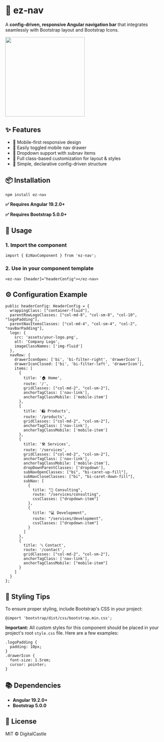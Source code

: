 <!DOCTYPE html>
<html lang="en">
<head>
  <meta charset="UTF-8" />
  <meta name="viewport" content="width=device-width, initial-scale=1.0"/>
  
</head>
<body>

  <h1>🧭 ez-nav</h1>
  <p>
    A <strong>config-driven, responsive Angular navigation bar</strong> that integrates seamlessly with Bootstrap layout and Bootstrap Icons.
  </p>

  <img width="250" height="250" src="https://github.com/user-attachments/assets/b524b924-8c3e-4b88-b433-bf84ad805982"/>

  <h2>✨ Features</h2>
  <ul>
    <li>📱 Mobile-first responsive design</li>
    <li>🧩 Easily toggled mobile nav drawer</li>
    <li>🔽 Dropdown support with subnav items</li>
    <li>🎨 Full class-based customization for layout & styles</li>
    <li>🧠 Simple, declarative config-driven structure</li>
  </ul>

  <h2>📦 Installation</h2>
  <pre><code>npm install ez-nav</code></pre>
  <p><strong>✅ Requires Angular 19.2.0+</strong><br>
  <p><strong>✅ Requires Bootstrap 5.0.0+ </strong><br>

  <h2>🚀 Usage</h2>

  <h3>1. Import the component</h3>
  <pre><code>import { EzNavComponent } from 'ez-nav';</code></pre>

  <h3>2. Use in your component template</h3>
  <pre><code>&lt;ez-nav [header]="headerConfig"&gt;&lt;/ez-nav&gt;</code></pre>

  <h2>⚙️ Configuration Example</h2>
  <pre><code>public headerConfig: HeaderConfig = {
  wrappingClass: ["container-fluid"],
  parentRowLogoClasses: ["col-md-8", "col-sm-8", "col-10", "logoPadding"],
  parentNavItemsClasses: ["col-md-4", "col-sm-4", "col-2", "navBarPadding"],
  logo: {
    src: 'assets/your-logo.png',
    alt: 'Company Logo',
    imageClassNames: ['img-fluid']
  },
  navRow: {
    drawerIconOpen: ['bi', 'bi-filter-right', 'drawerIcon'],
    drawerIconClosed: ['bi', 'bi-filter-left', 'drawerIcon'],
    items: [
      {
        title: '🏠 Home',
        route: '/',
        gridClasses: ["col-md-2", "col-sm-2"],
        anchorTagClass: ['nav-link'],
        anchorTagClassMobile: ['mobile-item']
      },
      {
        title: '🛍️ Products',
        route: '/products',
        gridClasses: ["col-md-2", "col-sm-2"],
        anchorTagClass: ['nav-link'],
        anchorTagClassMobile: ['mobile-item']
      },
      {
        title: '🛠️ Services',
        route: '/services',
        gridClasses: ["col-md-2", "col-sm-2"],
        anchorTagClass: ['nav-link'],
        anchorTagClassMobile: ['mobile-item'],
        dropDownParentClasses: ['dropdown'],
        subNavOpenClasses: ["bi", "bi-caret-up-fill"],
        subNavCloseClasses: ["bi", "bi-caret-down-fill"],
        subNav: [
          {
            title: "💬 Consulting",
            route: "/services/consulting",
            cssClasses: ["dropdown-item"]
          },
          {
            title: "💻 Development",
            route: "/services/development",
            cssClasses: ["dropdown-item"]
          }
        ]
      },
      {
        title: '📞 Contact',
        route: '/contact',
        gridClasses: ["col-md-2", "col-sm-2"],
        anchorTagClass: ['nav-link'],
        anchorTagClassMobile: ["mobile-item"]
      }
    ]
  }
};</code></pre>

  <h2>🎨 Styling Tips</h2>
  <p>To ensure proper styling, include Bootstrap's CSS in your project:</p>
  <pre><code>@import 'bootstrap/dist/css/bootstrap.min.css';
</code></pre>
  <p>
  <strong>Important:</strong>  All custom styles for this component should be placed in your project's root <code>style.css</code> file.  Here are a few examples:
  </p>
  <pre><code>.logoPadding {
  padding: 10px;
}
.drawerIcon {
  font-size: 1.5rem;
  cursor: pointer;
}
</code></pre>

  <h2>📚 Dependencies</h2>
  <ul>
    <li><strong>Angular 19.2.0+</strong></li>
    <li><strong> Bootstrap 5.0.0 </strong></li>
  </ul>

  <h2>📜 License</h2>
  <p>MIT © DigitalCastle</p>

</body>
</html>
